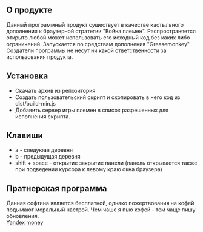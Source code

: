 <h2>О продукте</h2>
<p>
Данный программный продукт существует в качестве кастыльного дополнения к браузерной стратегии "Война племен". Распространяется открыто любой может использовать его исходный код без каких либо ограничений. Запускается по средствам дополнения "Greasemonkey". Создатели программы не несут ни какой ответственности за использования продукта.
</p>

<h2>Установка</h2>
<p>
	<ul>
		<li>Скачать архив из репозитория</li>
		<li>Создать пользовательский скрипт и скопировать в него код из dist/build-min.js</li>
		<li>Добавить сервер игры племен в список разрешенных для исполнения скрипта.</li>
	</ul>
</p>

<h2>Клавиши</h2>
<p>
	<ul>
		<li>a - следуюая деревня</li>
		<li>b - предыдущая деревня</li>
		<li>shift + space - открытие закрытие панели (панель открывается также при подведении курсора к левому краю окна браузера)</li>
	</ul>
</p>

<h2>Пратнерская программа</h2>
<p>
Данная софтина является бесплатной, однако пожертвования на кофей подымают моральный настрой. Чем чаше я пью кофей - тем чаще пишу обновления.<br> <a href="https://money.yandex.ru/to/410017268643291">Yandex money</a>
</p>
